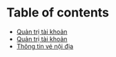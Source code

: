 # Table of contents

* [Quản trị tài khoản](README.md)
* [Quản trị tài khoản](quan-tri-tai-khoan.md)
* [Thông tin vé nội địa](thong-tin-ve-noi-dia.md)

